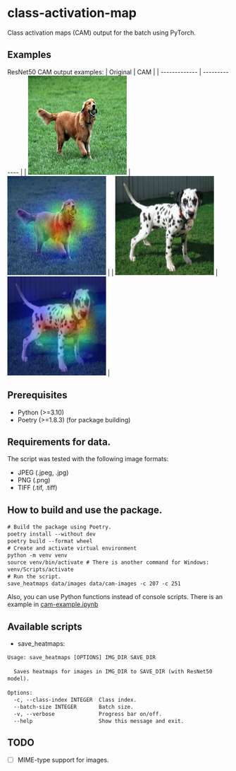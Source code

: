 # class-activation-map
Class activation maps (CAM) output for the batch using PyTorch.

## Examples
ResNet50 CAM output examples:
| Original  | CAM |
| ------------- | ------------- |
|   <img src="https://github.com/georgechaikin/class-activation-map/blob/main/data/images/Golden_Retriever_with_tennis_ball.jpg?raw=true" width="224" height="224"/>  | <img src="https://github.com/georgechaikin/class-activation-map/blob/main/data/cam-images/Golden_Retriever_with_tennis_ball_207.jpg?raw=true" />  |
|   <img src="https://github.com/georgechaikin/class-activation-map/blob/main/data/images/200px-Dalmatian_puppy,_four_months.png?raw=true" width="224" height="224"/>  | <img src="https://github.com/georgechaikin/class-activation-map/blob/main/data/cam-images/200px-Dalmatian_puppy,_four_months_251.png?raw=true" />  |


## Prerequisites
* Python (>=3.10)
* Poetry (>=1.8.3) (for package building)

## Requirements for data.
The script was tested with the following image formats:
- JPEG (.jpeg, .jpg)
- PNG (.png)
- TIFF (.tif, .tiff)

## How to build and use the package.
```shell
# Build the package using Poetry.
poetry install --without dev
poetry build --format wheel
# Create and activate virtual environment
python -m venv venv
source venv/bin/activate # There is another command for Windows: venv/Scripts/activate
# Run the script.
save_heatmaps data/images data/cam-images -c 207 -c 251
```
Also, you can use Python functions instead of console scripts. There is an example in [cam-example.ipynb](https://github.com/georgechaikin/class-activation-map/blob/main/notebooks/cam-example.ipynb)

## Available scripts
- save_heatmaps:
```shell
Usage: save_heatmaps [OPTIONS] IMG_DIR SAVE_DIR

  Saves heatmaps for images in IMG_DIR to SAVE_DIR (with ResNet50 model).

Options:
  -c, --class-index INTEGER  Class index.
  --batch-size INTEGER       Batch size.
  -v, --verbose              Progress bar on/off.
  --help                     Show this message and exit.
```

## TODO
- [ ] MIME-type support for images.

